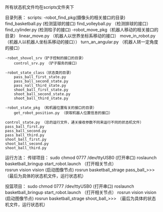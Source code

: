 ﻿所有状态机文件均在scripts文件夹下

目录列表：
scripts:
    -robot_find_pkg(摄像头的相关接口的目录)
        find_basketball.py  (检测篮球的接口)
        find_volleyball.py （检测排球的接口）
        find_cylinder.py    (检测柱子的接口)
    -robot_move_pkg（机器人移动的相关接口的目录）
        linear_move.py （机器人以世界坐标系移动的接口）
        move_in_robot.py （机器人以机器人坐标系移动的接口））
        turn_an_angular.py （机器人转一定角度的接口）

    -robot_shovel_srv（铲子控制的接口的目录）
        control_srv.py （铲子服务的接口）

    -robot_state_class（状态类的目录）
        pass_ball_first_state.py
        pass_ball_second_state.py
        pass_nall_third_state.py
        shoot_ball_first_state.py
        shoot_ball_second_state.py
        shoot_ball_third_state.py

    -robot_state_pkg （和机器位置有关的接口的目录）
        get_robot_position.py （获取机器人位置信息的接口）

    control_state.py （总的运行文件，通关接收参数不同来运行不同的状态机文件）
    pass_ball_first.py
    pass_ball_second.py
    pass_ball_third.py
    shoot_ball_first.py
    shoot_ball_second.py
    shoot_ball_third.py



运行方法：
  传球项目：
	sudo chmod 0777 /dev/ttyUSB0 (打开串口)
    roslaunch basketball_bringup start_robot.launch （打开相关节点）	
	rosrun vision vision (启动图像节点)
	rosrun basketball_strage pass_ball_>>> （最后为具体的状态机文件，运行状态机）

  投篮项目：
    sudo chmod 0777 /dev/ttyUSB0 (打开串口)
	roslaunch basketball_bringup start_robot.launch （打开相关节点）
	rosrun vision vision (启动图像节点)
	rosrun basketball_strage shoot_ball_>>> （最后为具体的状态机文件，运行状态机）

